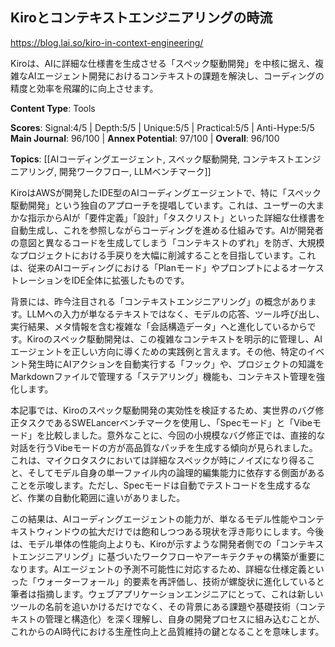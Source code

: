 ## Kiroとコンテキストエンジニアリングの時流

https://blog.lai.so/kiro-in-context-engineering/

Kiroは、AIに詳細な仕様書を生成させる「スペック駆動開発」を中核に据え、複雑なAIエージェント開発におけるコンテキストの課題を解決し、コーディングの精度と効率を飛躍的に向上させます。

**Content Type**: Tools

**Scores**: Signal:4/5 | Depth:5/5 | Unique:5/5 | Practical:5/5 | Anti-Hype:5/5
**Main Journal**: 96/100 | **Annex Potential**: 97/100 | **Overall**: 96/100

**Topics**: [[AIコーディングエージェント, スペック駆動開発, コンテキストエンジニアリング, 開発ワークフロー, LLMベンチマーク]]

KiroはAWSが開発したIDE型のAIコーディングエージェントで、特に「スペック駆動開発」という独自のアプローチを提唱しています。これは、ユーザーの大まかな指示からAIが「要件定義」「設計」「タスクリスト」といった詳細な仕様書を自動生成し、これを参照しながらコーディングを進める仕組みです。AIが開発者の意図と異なるコードを生成してしまう「コンテキストのずれ」を防ぎ、大規模なプロジェクトにおける手戻りを大幅に削減することを目指しています。これは、従来のAIコーディングにおける「Planモード」やプロンプトによるオーケストレーションをIDE全体に拡張したものです。

背景には、昨今注目される「コンテキストエンジニアリング」の概念があります。LLMへの入力が単なるテキストではなく、モデルの応答、ツール呼び出し、実行結果、メタ情報を含む複雑な「会話構造データ」へと進化しているからです。Kiroのスペック駆動開発は、この複雑なコンテキストを明示的に管理し、AIエージェントを正しい方向に導くための実践例と言えます。その他、特定のイベント発生時にAIアクションを自動実行する「フック」や、プロジェクトの知識をMarkdownファイルで管理する「ステアリング」機能も、コンテキスト管理を強化します。

本記事では、Kiroのスペック駆動開発の実効性を検証するため、実世界のバグ修正タスクであるSWELancerベンチマークを使用し、「Specモード」と「Vibeモード」を比較しました。意外なことに、今回の小規模なバグ修正では、直接的な対話を行うVibeモードの方が高品質なパッチを生成する傾向が見られました。これは、マイクロタスクにおいては詳細なスペックが時にノイズになり得ること、そしてモデル自身の単一ファイル内の論理的編集能力に依存する側面があることを示唆します。ただし、Specモードは自動でテストコードを生成するなど、作業の自動化範囲に違いがありました。

この結果は、AIコーディングエージェントの能力が、単なるモデル性能やコンテキストウィンドウの拡大だけでは飽和しつつある現状を浮き彫りにします。今後は、モデル単体の性能向上よりも、Kiroが示すような開発者側での「コンテキストエンジニアリング」に基づいたワークフローやアーキテクチャの構築が重要になります。AIエージェントの予測不可能性に対応するため、詳細な仕様定義といった「ウォーターフォール」的要素を再評価し、技術が螺旋状に進化していると筆者は指摘します。ウェブアプリケーションエンジニアにとって、これは新しいツールの名前を追いかけるだけでなく、その背景にある課題や基礎技術（コンテキストの管理と構造化）を深く理解し、自身の開発プロセスに組み込むことが、これからのAI時代における生産性向上と品質維持の鍵となることを意味します。
